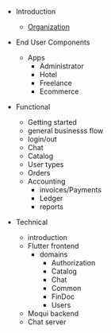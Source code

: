 - Introduction

  - [Organization](organization.md)

- End User Components
  - Apps
    - Administrator
    - Hotel
    - Freelance
    - Ecommerce

- Functional
  - Getting started
  - general businesss flow
  - login/out
  - Chat
  - Catalog
  - User types
  - Orders
  - Accounting
    - invoices/Payments
    - Ledger
    - reports 

- Technical
  - introduction
  - Flutter frontend
    - domains
      - Authorization
      - Catalog
      - Chat
      - Common
      - FinDoc
      - Users
  - Moqui backend
  - Chat server